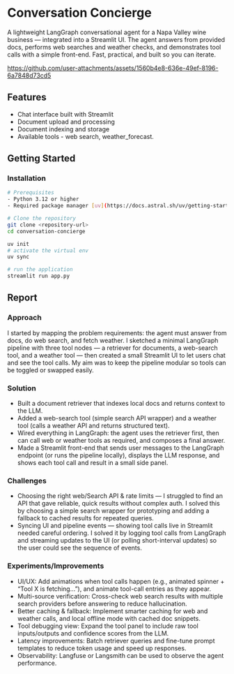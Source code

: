 # Conversation Concierge
A lightweight LangGraph conversational agent for a Napa Valley wine business — integrated into a Streamlit UI. The agent answers from provided docs, performs web searches and weather checks, and demonstrates tool calls with a simple front-end. Fast, practical, and built so you can iterate.

https://github.com/user-attachments/assets/1560b4e8-636e-49ef-8196-6a7848d73cd5


## Features
- Chat interface built with Streamlit
- Document upload and processing
- Document indexing and storage
- Available tools - web search, weather_forecast.

## Getting Started


### Installation
```bash
# Prerequisites
- Python 3.12 or higher
- Required package manager [uv](https://docs.astral.sh/uv/getting-started/installation/)

# Clone the repository
git clone <repository-url>
cd conversation-concierge

uv init
# activate the virtual env
uv sync

# run the application
streamlit run app.py
```

## Report
### Approach 
I started by mapping the problem requirements: the agent must answer from docs, do web search, and fetch weather. I sketched a minimal LangGraph pipeline with three tool nodes — a retriever for documents, a web-search tool, and a weather tool — then created a small Streamlit UI to let users chat and see the tool calls. My aim was to keep the pipeline modular so tools can be toggled or swapped easily.

### Solution 
- Built a document retriever that indexes local docs and returns context to the LLM.
- Added a web-search tool (simple search API wrapper) and a weather tool (calls a weather API and returns structured text).
- Wired everything in LangGraph: the agent uses the retriever first, then can call web or weather tools as required, and composes a final answer.
- Made a Streamlit front-end that sends user messages to the LangGraph endpoint (or runs the pipeline locally), displays the LLM response, and shows each tool call and result in a small side panel.
  
### Challenges
- Choosing the right web/Search API & rate limits — I struggled to find an API that gave reliable, quick results without complex auth. I solved this by choosing a simple search wrapper for prototyping and adding a fallback to cached results for repeated queries.
- Syncing UI and pipeline events — showing tool calls live in Streamlit needed careful ordering. I solved it by logging tool calls from LangGraph and streaming updates to the UI (or polling short-interval updates) so the user could see the sequence of events.

### Experiments/Improvements
- UI/UX: Add animations when tool calls happen (e.g., animated spinner + “Tool X is fetching…”), and animate tool-call entries as they appear.
- Multi-source verification: Cross-check web search results with multiple search providers before answering to reduce hallucination.
- Better caching & fallback: Implement smarter caching for web and weather calls, and local offline mode with cached doc snippets.
- Tool debugging view: Expand the tool panel to include raw tool inputs/outputs and confidence scores from the LLM.
- Latency improvements: Batch retriever queries and fine-tune prompt templates to reduce token usage and speed up responses.
- Observability: Langfuse or Langsmith can be used to observe the agent performance.
